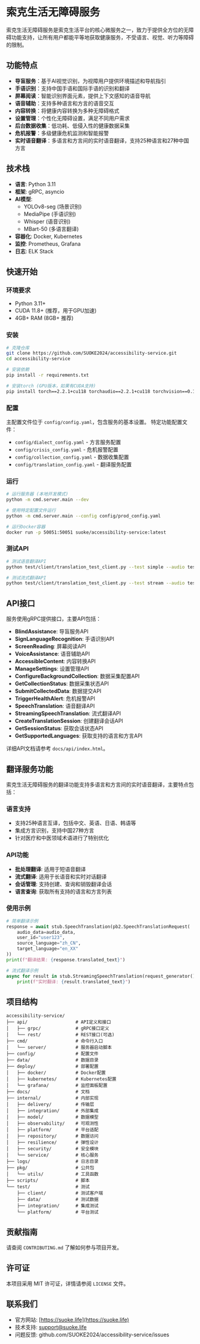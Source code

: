 # 索克生活无障碍服务

索克生活无障碍服务是索克生活平台的核心微服务之一，致力于提供全方位的无障碍功能支持，让所有用户都能平等地获取健康服务，不受语言、视觉、听力等障碍的限制。

## 功能特点

- **导盲服务**：基于AI视觉识别，为视障用户提供环境描述和导航指引
- **手语识别**：支持中国手语和国际手语的识别和翻译
- **屏幕阅读**：智能识别界面元素，提供上下文感知的语音导航
- **语音辅助**：支持多种语言和方言的语音交互
- **内容转换**：将健康内容转换为多种无障碍格式
- **设置管理**：个性化无障碍设置，满足不同用户需求
- **后台数据收集**：低功耗、低侵入性的健康数据采集
- **危机报警**：多级健康危机监测和智能报警
- **实时语音翻译**：多语言和方言间的实时语音翻译，支持25种语言和27种中国方言

## 技术栈

- **语言**: Python 3.11
- **框架**: gRPC, asyncio
- **AI模型**: 
  - YOLOv8-seg (场景识别)
  - MediaPipe (手语识别)
  - Whisper (语音识别)
  - MBart-50 (多语言翻译)
- **容器化**: Docker, Kubernetes
- **监控**: Prometheus, Grafana
- **日志**: ELK Stack

## 快速开始

### 环境要求

- Python 3.11+
- CUDA 11.8+ (推荐，用于GPU加速)
- 4GB+ RAM (8GB+ 推荐)

### 安装

```bash
# 克隆仓库
git clone https://github.com/SUOKE2024/accessibility-service.git
cd accessibility-service

# 安装依赖
pip install -r requirements.txt

# 安装torch (GPU版本，如果有CUDA支持)
pip install torch==2.2.1+cu118 torchaudio==2.2.1+cu118 torchvision==0.17.1+cu118 -f https://download.pytorch.org/whl/cu118/torch_stable.html
```

### 配置

主配置文件位于 `config/config.yaml`，包含服务的基本设置。
特定功能配置文件：
- `config/dialect_config.yaml` - 方言服务配置
- `config/crisis_config.yaml` - 危机报警配置
- `config/collection_config.yaml` - 数据收集配置
- `config/translation_config.yaml` - 翻译服务配置

### 运行

```bash
# 运行服务器 (本地开发模式)
python -m cmd.server.main --dev

# 使用特定配置文件运行
python -m cmd.server.main --config config/prod_config.yaml

# 运行Docker容器
docker run -p 50051:50051 suoke/accessibility-service:latest
```

### 测试API

```bash
# 测试语音翻译API
python test/client/translation_test_client.py --test simple --audio test/data/sample.wav --source_lang zh_CN --target_lang en_XX

# 测试流式翻译API
python test/client/translation_test_client.py --test stream --audio test/data/long_sample.wav
```

## API接口

服务使用gRPC提供接口，主要API包括：

- **BlindAssistance**: 导盲服务API
- **SignLanguageRecognition**: 手语识别API
- **ScreenReading**: 屏幕阅读API
- **VoiceAssistance**: 语音辅助API
- **AccessibleContent**: 内容转换API
- **ManageSettings**: 设置管理API
- **ConfigureBackgroundCollection**: 数据采集配置API
- **GetCollectionStatus**: 数据采集状态API
- **SubmitCollectedData**: 数据提交API
- **TriggerHealthAlert**: 危机报警API
- **SpeechTranslation**: 语音翻译API
- **StreamingSpeechTranslation**: 流式翻译API
- **CreateTranslationSession**: 创建翻译会话API
- **GetSessionStatus**: 获取会话状态API
- **GetSupportedLanguages**: 获取支持的语言和方言API

详细API文档请参考 `docs/api/index.html`。

## 翻译服务功能

索克生活无障碍服务的翻译功能支持多语言和方言间的实时语音翻译，主要特点包括：

### 语言支持

- 支持25种语言互译，包括中文、英语、日语、韩语等
- 集成方言识别，支持中国27种方言
- 针对医疗和中医领域术语进行了特别优化

### API功能

- **批处理翻译**: 适用于短语音翻译
- **流式翻译**: 适用于长语音和实时对话翻译
- **会话管理**: 支持创建、查询和销毁翻译会话
- **语言查询**: 获取所有支持的语言和方言列表

### 使用示例

```python
# 简单翻译示例
response = await stub.SpeechTranslation(pb2.SpeechTranslationRequest(
    audio_data=audio_data,
    user_id="user123",
    source_language="zh_CN",
    target_language="en_XX"
))
print(f"翻译结果: {response.translated_text}")

# 流式翻译示例
async for result in stub.StreamingSpeechTranslation(request_generator()):
    print(f"实时翻译: {result.translated_text}")
```

## 项目结构

```
accessibility-service/
├── api/                  # API定义和接口
│   ├── grpc/             # gRPC接口定义
│   └── rest/             # REST接口(可选)
├── cmd/                  # 命令行入口
│   └── server/           # 服务器启动脚本
├── config/               # 配置文件
├── data/                 # 数据目录
├── deploy/               # 部署配置
│   ├── docker/           # Docker配置
│   ├── kubernetes/       # Kubernetes配置
│   └── grafana/          # 监控面板配置
├── docs/                 # 文档
├── internal/             # 内部实现
│   ├── delivery/         # 传输层
│   ├── integration/      # 外部集成
│   ├── model/            # 数据模型
│   ├── observability/    # 可观测性
│   ├── platform/         # 平台适配
│   ├── repository/       # 数据访问
│   ├── resilience/       # 弹性设计
│   ├── security/         # 安全模块
│   └── service/          # 核心服务
├── logs/                 # 日志目录
├── pkg/                  # 公共包
│   └── utils/            # 工具函数
├── scripts/              # 脚本
└── test/                 # 测试
    ├── client/           # 测试客户端
    ├── data/             # 测试数据
    ├── integration/      # 集成测试
    └── platform/         # 平台测试
```

## 贡献指南

请查阅 `CONTRIBUTING.md` 了解如何参与项目开发。

## 许可证

本项目采用 MIT 许可证，详情请参阅 `LICENSE` 文件。

## 联系我们

- 官方网站: [https://suoke.life](https://suoke.life)
- 技术支持: support@suoke.life
- 问题反馈: github.com/SUOKE2024/accessibility-service/issues 